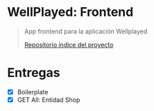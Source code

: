 # WellPlayed: Frontend

> App frontend para la aplicación Wellplayed
>
> [Repositorio índice del proyecto](https://github.com/Maig0l/proyecto-dsw)

# Entregas

- [x] Boilerplate
- [x] GET All: Entidad Shop
